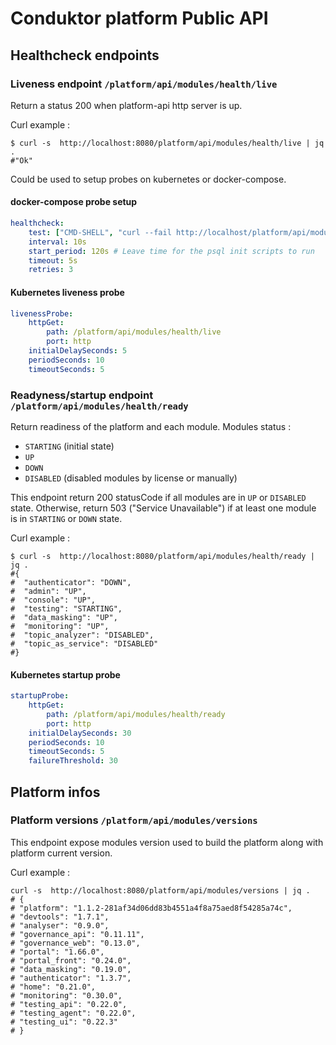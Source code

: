 # Conduktor platform Public API

## Healthcheck endpoints

### Liveness endpoint `/platform/api/modules/health/live`
Return a status 200 when platform-api http server is up.  

Curl example :
```shell
$ curl -s  http://localhost:8080/platform/api/modules/health/live | jq .
#"Ok"
```

Could be used to setup probes on kubernetes or docker-compose. 

#### docker-compose probe setup
```yaml
healthcheck:
    test: ["CMD-SHELL", "curl --fail http://localhost/platform/api/modules/health/live"]
    interval: 10s
    start_period: 120s # Leave time for the psql init scripts to run
    timeout: 5s
    retries: 3
```

#### Kubernetes liveness probe
```yaml
livenessProbe:
    httpGet:
        path: /platform/api/modules/health/live
        port: http
    initialDelaySeconds: 5
    periodSeconds: 10
    timeoutSeconds: 5
```

### Readyness/startup endpoint `/platform/api/modules/health/ready`

Return readiness of the platform and each module.
Modules status  :
- `STARTING` (initial state)
- `UP`
- `DOWN`
- `DISABLED` (disabled modules by license or manually)

This endpoint return 200 statusCode if all modules are in `UP` or `DISABLED` state.
Otherwise, return 503 ("Service Unavailable") if at least one module is in `STARTING` or `DOWN` state.

Curl example :
```shell
$ curl -s  http://localhost:8080/platform/api/modules/health/ready | jq .
#{
#  "authenticator": "DOWN",
#  "admin": "UP",
#  "console": "UP",
#  "testing": "STARTING",
#  "data_masking": "UP",
#  "monitoring": "UP",
#  "topic_analyzer": "DISABLED",
#  "topic_as_service": "DISABLED"
#}
```

#### Kubernetes startup probe
```yaml
startupProbe:
    httpGet:
        path: /platform/api/modules/health/ready
        port: http
    initialDelaySeconds: 30
    periodSeconds: 10
    timeoutSeconds: 5
    failureThreshold: 30
```

## Platform infos

### Platform versions `/platform/api/modules/versions`
This endpoint expose modules version used to build the platform along with platform current version.

Curl example :
```shell
curl -s  http://localhost:8080/platform/api/modules/versions | jq .
# {
# "platform": "1.1.2-281af34d06dd83b4551a4f8a75aed8f54285a74c",
# "devtools": "1.7.1",
# "analyser": "0.9.0",
# "governance_api": "0.11.11",
# "governance_web": "0.13.0",
# "portal": "1.66.0",
# "portal_front": "0.24.0",
# "data_masking": "0.19.0",
# "authenticator": "1.3.7",
# "home": "0.21.0",
# "monitoring": "0.30.0",
# "testing_api": "0.22.0",
# "testing_agent": "0.22.0",
# "testing_ui": "0.22.3"
# }
```
